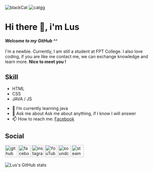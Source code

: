 ![blackCat](https://user-images.githubusercontent.com/54041245/129125354-d204b39d-a07d-4b01-b047-e04263cdf331.jpg)
![catgg](https://user-images.githubusercontent.com/54041245/129121551-16f0a9ab-1892-44cd-8d51-66a0a6a79004.gif)
# Hi there 👋, i'm **Lus**
#### *Welcome to my GitHub ^^*
I'm a newbie.
 Currently, I am still a student at FPT College. I also love coding, if you are like me contact me, we can exchange knowledge and learn more. **Nice to meet you !**

## Skill 
* HTML
* CSS
* JAVA / JS

- 🌱 I’m currently learning java 
- 💬 Ask me about Ask me about anything, if I know I will answer 
- 📫 How to reach me: [Facebook](https://www.facebook.com/profile.php?id=100022771942685) 

## Social
[<img src='https://cdn.jsdelivr.net/npm/simple-icons@3.0.1/icons/github.svg' alt='github' height='40'>](https://github.com/https://github.com/MaxLuS2)  [<img src='https://cdn.jsdelivr.net/npm/simple-icons@3.0.1/icons/facebook.svg' alt='facebook' height='40'>](https://www.facebook.com/https://www.facebook.com/profile.php?id=100022771942685)  [<img src='https://cdn.jsdelivr.net/npm/simple-icons@3.0.1/icons/instagram.svg' alt='instagram' height='40'>](https://www.instagram.com/https://www.instagram.com/mdung_lus//)  [<img src='https://cdn.jsdelivr.net/npm/simple-icons@3.0.1/icons/youtube.svg' alt='YouTube' height='40'>](https://www.youtube.com/channel/https://www.youtube.com/channel/UC48Z2L5vpNCULo2kZn3oDXA)  [<img src='https://cdn.jsdelivr.net/npm/simple-icons@3.0.1/icons/soundcloud.svg' alt='soundcloud' height='40'>](https://soundcloud.com/fryman-352499392)  [<img src='https://cdn.jsdelivr.net/npm/simple-icons@3.0.1/icons/steam.svg' alt='steam' height='40'>](https://steamcommunity.com/profiles/76561197975103931)  

![Lus's GitHub stats](https://github-readme-stats.vercel.app/api?username=maxlu2k&show_icons=true&theme=radical)

